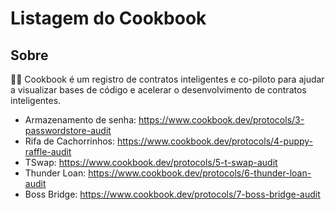 # Listagem do Cookbook

## Sobre

🧑‍🍳 Cookbook é um registro de contratos inteligentes e co-piloto para ajudar a visualizar bases de código e acelerar o desenvolvimento de contratos inteligentes.

- Armazenamento de senha: https://www.cookbook.dev/protocols/3-passwordstore-audit
- Rifa de Cachorrinhos: https://www.cookbook.dev/protocols/4-puppy-raffle-audit
- TSwap: https://www.cookbook.dev/protocols/5-t-swap-audit
- Thunder Loan: https://www.cookbook.dev/protocols/6-thunder-loan-audit
- Boss Bridge: https://www.cookbook.dev/protocols/7-boss-bridge-audit
